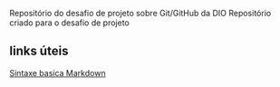 Repositório do desafio de projeto sobre Git/GitHub da DIO
Repositório criado para o desafio de projeto
## links úteis
[Sintaxe basica Markdown](https://www.markdownguide.org/)

